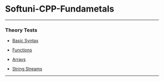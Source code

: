 # Softuni-CPP-Fundametals

---

### Theory Tests

- [Basic Syntax](https://forms.gle/rhKyhP3rZkHmuTYi6)

- [Functions](https://forms.gle/9YR7gr7FJn57Rq5E6)

- [Arrays](https://forms.gle/CKzQDzAn4cuLdPHn7)

- [String Streams](https://forms.gle/KZRuC3ryZrdkL5P57)

---
